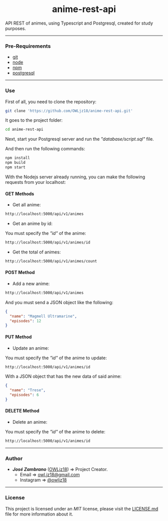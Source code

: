 <h1 align="center">anime-rest-api</h1>

API REST of animes, using Typescript and Postgresql, created for study purposes.

- - -

### Pre-Requirements ### 
 
* [git](https://git-scm.com/)
* [node](https://nodejs.org/)
* [npm](https://npmjs.com/)
* [postgresql](https://postgresql.org/)

- - - 

### Use ### 

First of all, you need to clone the repository:

``` sh
git clone 'https://github.com/OWLjz18/anime-rest-api.git'
```

It goes to the project folder:

``` sh
cd anime-rest-api
```

Next, start your Postgresql server and run the *"database/script.sql"* file.

And then run the following commands:

``` sh
npm install
npm build
npm start
```

With the Nodejs server already running, you can make the following requests from your localhost:

#### GET Methods

* Get all anime:

``` sh  
http://localhost:5000/api/v1/animes
```

* Get an anime by id:

You must specify the *"id"* of the anime:

``` sh  
http://localhost:5000/api/v1/animes/id
```

* Get the total of animes:

``` sh  
http://localhost:5000/api/v1/animes/count
```

#### POST Method

* Add a new anime:

``` sh  
http://localhost:5000/api/v1/animes
```

And you must send a JSON object like the following:

``` json
{
  "name": "Magmell Ultramarine",
  "episodes": 12
}
```

#### PUT Method

* Update an anime:

You must specify the *"id"* of the anime to update:

``` sh  
http://localhost:5000/api/v1/animes/id
```

With a JSON object that has the new data of said anime:

``` json
{
  "name": "Trese",
  "episodes": 6
}
```

#### DELETE Method

* Delete an anime:

You must specify the *"id"* of the anime to delete:

``` sh  
http://localhost:5000/api/v1/animes/id
```

- - -

### Author ###

  * *__José Zambrano__* ([OWLjz18](https://github.com/OWLjz18)) => Project Creator.
    * Email => <owl.jz18@gmail.com>
    * Instagram => [@owljz18](https://instagram.com/owljz18)

- - -

### License ###

This project is licensed under an _MIT_ license, please visit the [LICENSE.md](./LICENSE.md) file for more information about it.
